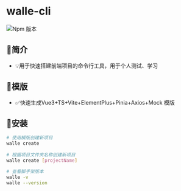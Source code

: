 # walle-cli
![Npm 版本](https://img.shields.io/badge/walle_cli-v0.0.1-blue)

## 📖简介

-  💡用于快速搭建前端项目的命令行工具，用于个人测试、学习

## 📑模版

-  ✅快速生成Vue3+TS+Vite+ElementPlus+Pinia+Axios+Mock 模版

## 🔧安装

```bash
# 使用模版创建新项目
walle create
 
# 根据项目文件夹名称创建新项目
walle create [projectName]

# 查看脚手架版本
walle -v
walle --version
```